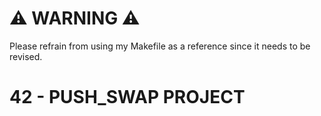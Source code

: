 # ⚠️ WARNING ⚠️
Please refrain from using my Makefile as a reference since it needs to be revised.

# 42 - PUSH_SWAP PROJECT
